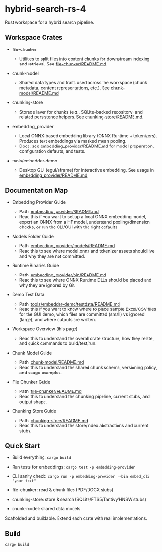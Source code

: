 # hybrid-search-rs-4

Rust workspace for a hybrid search pipeline.

## Workspace Crates

- file-chunker
  - Utilities to split files into content chunks for downstream indexing and retrieval. See [file-chunker/README.md](file-chunker/README.md).

- chunk-model
  - Shared data types and traits used across the workspace (chunk metadata, content representations, etc.). See [chunk-model/README.md](chunk-model/README.md).

- chunking-store
  - Storage layer for chunks (e.g., SQLite-backed repository) and related persistence helpers. See [chunking-store/README.md](chunking-store/README.md).

- embedding_provider
  - Local ONNX-based embedding library (ONNX Runtime + tokenizers). Produces text embeddings via masked mean pooling.
  - Docs: see [embedding_provider/README.md](embedding_provider/README.md) for model preparation, configuration defaults, and tests.

- tools/embedder-demo
  - Desktop GUI (egui/eframe) for interactive embedding. See usage in [embedding_provider/README.md](embedding_provider/README.md).

## Documentation Map

- Embedding Provider Guide
  - Path: [embedding_provider/README.md](embedding_provider/README.md)
  - Read this if you want to set up a local ONNX embedding model, export an ONNX from a HF model, understand pooling/dimension checks, or run the CLI/GUI with the right defaults.

- Models Folder Guide
  - Path: [embedding_provider/models/README.md](embedding_provider/models/README.md)
  - Read this to see where model.onnx and tokenizer assets should live and why they are not committed.

- Runtime Binaries Guide
  - Path: [embedding_provider/bin/README.md](embedding_provider/bin/README.md)
  - Read this to see where ONNX Runtime DLLs should be placed and why they are ignored by Git.

- Demo Test Data
  - Path: [tools/embedder-demo/testdata/README.md](tools/embedder-demo/testdata/README.md)
  - Read this if you want to know where to place sample Excel/CSV files for the GUI demo, which files are committed (small) vs ignored (large), and where outputs are written.

- Workspace Overview (this page)
  - Read this to understand the overall crate structure, how they relate, and quick commands to build/test/run.

- Chunk Model Guide
  - Path: [chunk-model/README.md](chunk-model/README.md)
  - Read this to understand the shared chunk schema, versioning policy, and usage examples.

- File Chunker Guide
  - Path: [file-chunker/README.md](file-chunker/README.md)
  - Read this to understand the chunking pipeline, current stubs, and output shape.

- Chunking Store Guide
  - Path: [chunking-store/README.md](chunking-store/README.md)
  - Read this to understand the store/index abstractions and current stubs.

## Quick Start

- Build everything: `cargo build`
- Run tests for embeddings: `cargo test -p embedding-provider`
- CLI sanity check: `cargo run -p embedding-provider --bin embed_cli "your text"`

- file-chunker: read & chunk files (PDF/DOCX stubs)
- chunking-store: store & search (SQLite/FTS5/Tantivy/HNSW stubs)
- chunk-model: shared data models

Scaffolded and buildable. Extend each crate with real implementations.

## Build

```
cargo build
```

